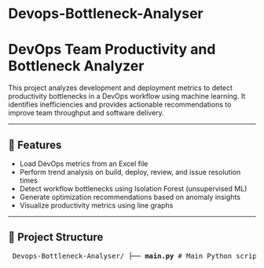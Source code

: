 # Devops-Bottleneck-Analyser
# DevOps Team Productivity and Bottleneck Analyzer

This project analyzes development and deployment metrics to detect productivity bottlenecks in a DevOps workflow using machine learning. It identifies inefficiencies and provides actionable recommendations to improve team throughput and software delivery.

---

## 🚀 Features

- Load DevOps metrics from an Excel file
- Perform trend analysis on build, deploy, review, and issue resolution times
- Detect workflow bottlenecks using Isolation Forest (unsupervised ML)
- Generate optimization recommendations based on anomaly insights
- Visualize productivity metrics using line graphs

---

## 📁 Project Structure
<pre> Devops-Bottleneck-Analyser/ ├── <b>main.py</b> # Main Python script to analyze and visualize metrics ├── <b>requirements.txt</b> # Required Python packages ├── <b>README.md</b> # Project documentation and usage guide ├── <b>.gitignore</b> # Files/folders to be ignored by Git └── <b>data/</b> # Folder for input datasets └── <b>devops_metrics.xlsx</b> # Sample Excel dataset with DevOps metrics </pre>
